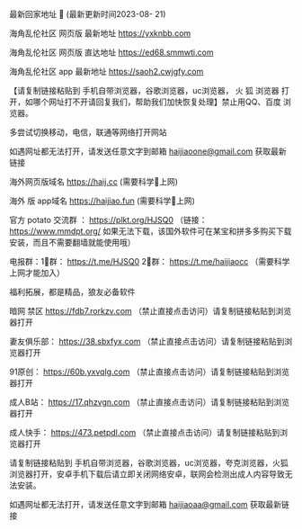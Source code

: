  最新回家地址 👋 (最新更新时间2023-08- 21)

海角乱伦社区 网页版 最新地址  https://yxknbb.com 

海角乱伦社区 网页版 直达地址  https://ed68.smmwti.com

海角乱伦社区 app 最新地址  https://saoh2.cwjgfy.com

【请复制链接粘贴到 手机自带浏览器，谷歌浏览器，uc浏览器， 火  狐  浏览器 打开，如哪个网址打不开请回复我们，帮助我们加快恢复处理】禁止用QQ、百度 浏览器。

多尝试切换移动，电信，联通等网络打开网站

如遇网址都无法打开，请发送任意文字到邮箱  haijiaoone@gmail.com  获取最新链接

海外网页版域名  https://haij.cc   (需要科学🔬上网)

 海外 版 app域名  https://haijiao.fun  (需要科学🔬上网)

官方 potato 交流群  ： https://plkt.org/HJSQ0  （链接：https://www.mmdpt.org/ 如果无法下载，该国外软件可在某宝和拼多多购买下载安装，而且不需要翻墙就能使用哦）

电报群：1⃣️群：  https://t.me/HJSQ0    2⃣️群： https://t.me/haijiaocc  （需要科学上网才能加入）


福利拓展，都是精品，狼友必备软件

暗网 禁区 https://fdb7.rorkzv.com （禁止直接点击访问）请复制链接粘贴到浏览器打开

妻友俱乐部： https://38.sbxfyx.com （禁止直接点击访问）请复制链接粘贴到浏览器打开

91原创：   https://60b.yxvqlg.com （禁止直接点击访问）请复制链接粘贴到浏览器打开

成人B站：  https://17.qhzvgn.com （禁止直接点击访问）请复制链接粘贴到浏览器打开

成人快手： https://473.petpdl.com （禁止直接点击访问）请复制链接粘贴到浏览器打开

请复制链接粘贴到 手机自带浏览器，谷歌浏览器，uc浏览器，夸克浏览器，火狐浏览器打开，安卓手机下载后请立即关闭网络安卓，联网会检测出成人内容导致无法安装。

如遇网址都无法打开，请发送任意文字到邮箱   haijiaoaa@gmail.com   获取最新链接
